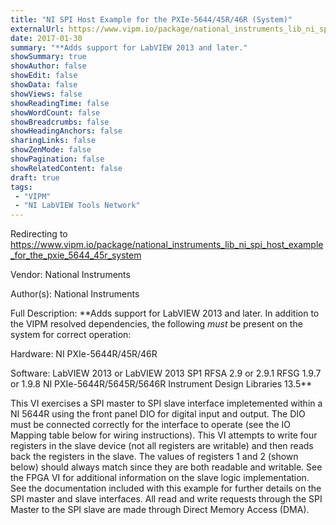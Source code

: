 ```yaml
---
title: "NI SPI Host Example for the PXIe-5644/45R/46R (System)"
externalUrl: https://www.vipm.io/package/national_instruments_lib_ni_spi_host_example_for_the_pxie_5644_45r_system
date: 2017-01-30
summary: "**Adds support for LabVIEW 2013 and later."
showSummary: true
showAuthor: false
showEdit: false
showData: false
showViews: false
showReadingTime: false
showWordCount: false
showBreadcrumbs: false
showHeadingAnchors: false
sharingLinks: false
showZenMode: false
showPagination: false
showRelatedContent: false
draft: true
tags:
 - "VIPM"
 - "NI LabVIEW Tools Network"
---
```


Redirecting to https://www.vipm.io/package/national_instruments_lib_ni_spi_host_example_for_the_pxie_5644_45r_system

Vendor: National Instruments

Author(s): National Instruments
 
Full Description:
**Adds support for LabVIEW 2013 and later.  In addition to the VIPM resolved dependencies, the following *must* be present on the system for correct operation:

Hardware:
NI PXIe-5644R/45R/46R

Software:
LabVIEW 2013 or LabVIEW 2013 SP1
RFSA 2.9 or 2.9.1
RFSG 1.9.7 or 1.9.8
NI PXIe-5644R/5645R/5646R Instrument Design Libraries 13.5**

This VI exercises a SPI master to SPI slave interface impletemented within a NI 5644R using the front panel DIO for digital input and output. The DIO must be connected correctly for the interface to operate (see the IO Mapping table below for wiring instructions). This VI attempts to write four registers in the slave device (not all registers are writable) and then reads back the registers in the slave. The values of registers 1 and 2 (shown below) should always match since they are both readable and writable. See the FPGA VI for additional information on the slave logic implementation. See the documentation included with this example for further details on the SPI master and slave interfaces. All read and write requests through the SPI Master to the SPI slave are made through Direct Memory Access (DMA).